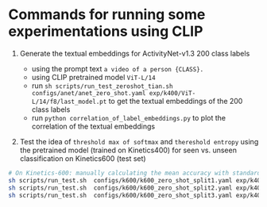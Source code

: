 
# Commands for running some experimentations using CLIP

1. Generate the textual embeddings for ActivityNet-v1.3 200 class labels
   * using the prompt text `a video of a person {CLASS}.`
   * using CLIP pretrained model `ViT-L/14`
   * run `sh scripts/run_test_zeroshot_tian.sh  configs/anet/anet_zero_shot.yaml exp/k400/ViT-L/14/f8/last_model.pt` to get the textual embeddings of the 200 class labels
   * run `python correlation_of_label_embeddings.py` to plot the correlation of the textual embeddings


2. Test the idea of `threshold max of softmax` and `thereshold entropy` using the pretrained model (trained on Kinetics400) for seen vs. unseen classification on Kinetics600 (test set)


```sh
# On Kinetics-600: manually calculating the mean accuracy with standard deviation of three splits.
sh scripts/run_test.sh  configs/k600/k600_zero_shot_split1.yaml exp/k400/ViT-L/14/f8/last_model.pt
sh scripts/run_test.sh  configs/k600/k600_zero_shot_split2.yaml exp/k400/ViT-L/14/f8/last_model.pt
sh scripts/run_test.sh  configs/k600/k600_zero_shot_split3.yaml exp/k400/ViT-L/14/f8/last_model.pt
```